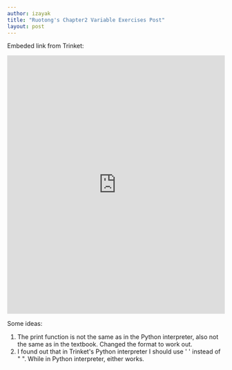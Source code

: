 ```yaml
---
author: izayak
title: "Ruotong's Chapter2 Variable Exercises Post" 
layout: post
---
```


Embeded link from Trinket:  
<iframe src="https://trinket.io/embed/python/8d96cdd2ce" width="100%" height="600" frameborder="0" marginwidth="0" marginheight="0" allowfullscreen></iframe>

Some ideas:  
1. The print function is not the same as in the Python interpreter, also not the same as in the textbook. Changed the format to work out.  
2. I found out that in Trinket's Python interpreter I should use ' ' instead of " ". While in Python interpreter, either works.  
